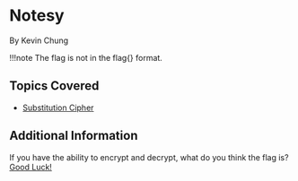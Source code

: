 # Notesy
By Kevin Chung

!!!note
    The flag is not in the flag{} format.

## Topics Covered
- [Substitution Cipher](/cryptography/what-is-a-substitution-cipher/)

## Additional Information

If you have the ability to encrypt and decrypt, what do you think the flag is? [Good Luck!](https://www.youtube.com/watch?v=68BjP5f0ccE)
